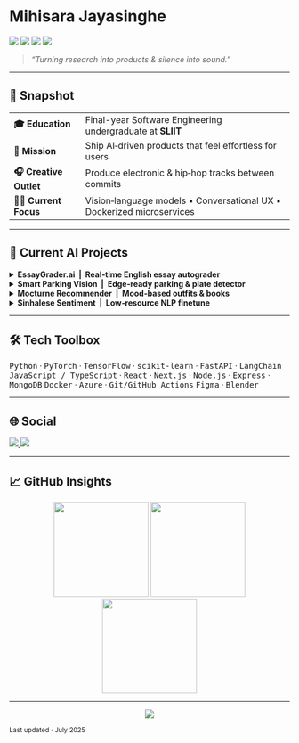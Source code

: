 # Mihisara Jayasinghe

<p align="left">
  <img src="https://img.shields.io/badge/Focus-AI%20%26%20ML-0A66C2?style=for-the-badge" />
  <img src="https://img.shields.io/badge/Stack-MERN-0A66C2?style=for-the-badge" />
  <img src="https://img.shields.io/badge/Role-Full--Stack%20Dev-0A66C2?style=for-the-badge" />
  <img src="https://img.shields.io/badge/Beats-Music%20Producer-0A66C2?style=for-the-badge" />
</p>

> *“Turning research into products & silence into sound.”*

---

## 🔎 Snapshot

|                         |                                                                         |
| ----------------------- | ----------------------------------------------------------------------- |
| **🎓 Education**        | Final-year Software Engineering undergraduate at **SLIIT**              |
| **🚀 Mission**          | Ship AI‑driven products that feel effortless for users                  |
| **🎧 Creative Outlet**  | Produce electronic & hip‑hop tracks between commits                     |
| **🧑‍💻 Current Focus** | Vision‑language models ▪️ Conversational UX ▪️ Dockerized microservices |

---

## 🤖 Current AI Projects

<details>
<summary><b>EssayGrader.ai &nbsp;|&nbsp; Real‑time English essay autograder</b></summary>
<br>
Built a WebSocket‑driven FastAPI service that corrects grammar, scores vocabulary/creativity, and streams feedback instantly. Deployed to Azure with GitHub Actions.

**Stack:** FastAPI · Hugging Face Transformers · Docker · Azure

</details>

<details>
<summary><b>Smart Parking Vision &nbsp;|&nbsp; Edge‑ready parking & plate detector</b></summary>
<br>
YOLOv5‑powered detection of vacant slots plus OCR plate readouts, optimized for Raspberry Pi. Frontend dashboard streams live detections via WebSockets.

**Stack:** Python·YOLOv5 · OpenCV · React · WebSockets

</details>

<details>
<summary><b>Mocturne Recommender &nbsp;|&nbsp; Mood‑based outfits & books</b></summary>
<br>
Next.js web app that queries OpenAI + Supabase and returns shoppable outfits & reading picks, complete with AI‑generated imagery.

**Stack:** Next.js · OpenAI API · Supabase

</details>

<details>
<summary><b>Sinhalese Sentiment &nbsp;|&nbsp; Low‑resource NLP finetune</b></summary>
<br>
Fine‑tuned a multilingual BERT variant on curated Sinhala tweets to achieve state‑of‑the‑art sentiment classification.

**Stack:** PyTorch · Hugging Face · Weights & Biases

</details>

---

## 🛠️  Tech Toolbox

<p>
  <kbd>Python</kbd> · <kbd>PyTorch</kbd> · <kbd>TensorFlow</kbd> · <kbd>scikit‑learn</kbd> · <kbd>FastAPI</kbd> · <kbd>LangChain</kbd>  
  <kbd>JavaScript / TypeScript</kbd> · <kbd>React</kbd> · <kbd>Next.js</kbd> · <kbd>Node.js</kbd> · <kbd>Express</kbd> · <kbd>MongoDB</kbd>  
  <kbd>Docker</kbd> · <kbd>Azure</kbd> · <kbd>Git/GitHub Actions</kbd>  
  <kbd>Figma</kbd> · <kbd>Blender</kbd>
</p>

---

## 🌐 Social

<p>
  <a href="https://linkedin.com/in/mihisarajayasinghe">
    <img src="https://img.shields.io/badge/LinkedIn-0A66C2?style=for-the-badge&logo=LinkedIn&logoColor=white" />
  </a>
  <a href="https://instagram.com/mihisarajayasinghej">
    <img src="https://img.shields.io/badge/Instagram-E4405F?style=for-the-badge&logo=Instagram&logoColor=white" />
  </a>
</p>

---

## 📈 GitHub Insights

<p align="center">
  <img src="https://github-readme-stats.vercel.app/api?username=MihisaraJayasinghe&show_icons=true&theme=tokyonight&hide_border=true" height="170" />
  <img src="https://github-readme-streak-stats.herokuapp.com?user=MihisaraJayasinghe&theme=tokyonight&hide_border=true" height="170" />
  <br>
  <img src="https://github-readme-stats.vercel.app/api/top-langs/?username=MihisaraJayasinghe&layout=compact&theme=tokyonight&hide_border=true" height="170" />
</p>

---

<p align="center">
  <a href="https://visitcount.itsvg.in">
    <img src="https://visitcount.itsvg.in/api?id=MihisaraJayasinghe&icon=6&color=0A66C2" />
  </a>
</p>

<sub align="center">Last updated · July 2025</sub>
